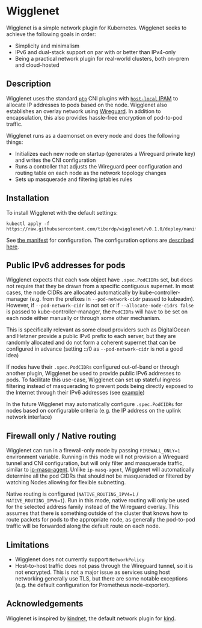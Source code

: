 # Wigglenet

Wigglenet is a simple network plugin for Kubernetes. Wigglenet seeks to achieve the following goals in order:

- Simplicity and minimalism
- IPv6 and dual-stack support on par with or better than IPv4-only
- Being a practical network plugin for real-world clusters, both on-prem and cloud-hosted

## Description

Wigglenet uses the standard [`ptp`](https://www.cni.dev/plugins/current/main/ptp/) CNI plugins with [`host-local` IPAM](https://www.cni.dev/plugins/current/ipam/host-local/) to allocate IP addresses to pods based on the node. Wigglenet also establishes an overlay network using [Wireguard](https://www.wireguard.com/). In addition to encapsulation, this also provides hassle-free encryption of pod-to-pod traffic.

Wigglenet runs as a daemonset on every node and does the following things:
- Initializes each new node on startup (generates a Wireguard private key) and writes the CNI configuration
- Runs a controller that adjusts the Wireguard peer configuration and routing table on each node as the network topology changes
- Sets up masquerade and filtering iptables rules 

## Installation

To install Wigglenet with the default settings:

```shell
kubectl apply -f https://raw.githubusercontent.com/tibordp/wigglenet/v0.1.0/deploy/manifest.yaml
```

See [the manifest](./deploy/manifest.yaml) for configuration. The configuration options are [described here](./internal/config/config.go).  

## Public IPv6 addresses for pods

Wigglenet expects that each `Node` object have `.spec.PodCIDRs` set, but does not require that they be drawn from a specific contiguous supernet. In most cases, the node CIDRs are allocated automatically by kube-controller-manager (e.g. from the prefixes in `--pod-network-cidr` passed to kubeadm). However, if `--pod-network-cidr` is not set or if `--allocate-node-cidrs false` is passed to kube-controller-manager, the `PodCIDRs` will have to be set on each node either manually or through some other mechanism.

This is specifically relevant as some cloud providers such as DigitalOcean and Hetzner provide a public IPv6 prefix to each server, but they are randomly allocated and do not form a coherent supernet that can be configured in advance (setting ::/0 as `--pod-network-cidr` is not a good idea) 
 
If nodes have their `.spec.PodCIDRs` configured out-of-band or through another plugin, Wigglenet be used to provide public IPv6 addresses to pods. To facilitate this use-case, Wigglenet can set up stateful ingress filtering instead of masquerading to prevent pods being directly exposed to the Internet through their IPv6 addresses (see [example](./deploy/manifest_public_ipv6.yaml))

In the future Wigglenet may automatically configure `.spec.PodCIDRs` for nodes based on configurable criteria (e.g. the IP address on the uplink network interface)

## Firewall only / Native routing

Wigglenet can run in a firewall-only mode by passing `FIREWALL_ONLY=1` environment variable. Running in this mode will not provision a Wireguard tunnel and CNI configuration, but will only filter and masquerade traffic, similar to [ip-masq-agent](https://github.com/kubernetes-sigs/ip-masq-agent). Unlike `ip-masq-agent`, Wigglenet will automatically determine all the pod CIDRs that should not be masqueraded or filtered by watching Nodes allowing for flexible subnetting.

Native routing is configured (`NATIVE_ROUTING_IPV4=1` / `NATIVE_ROUTING_IPV6=1`). Run in this mode, native routing will only be used for the selected address family instead of the Wireguard overlay. This assumes that there is something outside of the cluster that knows how to route packets for pods to the appropriate node, as generally the pod-to-pod traffic will be forwarded along the default route on each node.

## Limitations

- Wigglenet does not currently support `NetworkPolicy`
- Host-to-host traffic does not pass through the Wireguard tunnel, so it is not encrypted. This is not a major issue as services using host networking generally use TLS, but there are some notable exceptions (e.g. the default configuration for Prometheus node-exporter).

## Acknowledgements

Wigglenet is inspired by [kindnet](https://github.com/kubernetes-sigs/kind/tree/main/images/kindnetd), the default network plugin for [kind](https://kind.sigs.k8s.io/).
